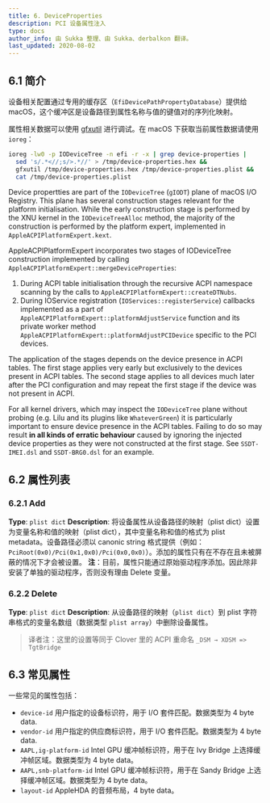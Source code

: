 ```yaml
---
title: 6. DeviceProperties
description: PCI 设备属性注入
type: docs
author_info: 由 Sukka 整理、由 Sukka、derbalkon 翻译。
last_updated: 2020-08-02
---
```


## 6.1 简介

设备相关配置通过专用的缓存区（`EfiDevicePathPropertyDatabase`）提供给 macOS，这个缓冲区是设备路径到属性名称与值的键值对的序列化映射。

属性相关数据可以使用 [gfxutil](https://github.com/acidanthera/gfxutil) 进行调试。在 macOS 下获取当前属性数据请使用 `ioreg`：

```bash
ioreg -lw0 -p IODeviceTree -n efi -r -x | grep device-properties |
  sed 's/.*<//;s/>.*//' > /tmp/device-properties.hex &&
  gfxutil /tmp/device-properties.hex /tmp/device-properties.plist &&
  cat /tmp/device-properties.plist
```

Device propertties are part of the `IODeviceTree` (`gIODT`) plane of macOS I/O Registry. This plane has several construction stages relevant for the platform initialisation. While the early construction stage is performed by the XNU kernel in the `IODeviceTreeAlloc` method, the majority of the construction is performed by the platform expert, implemented in `AppleACPIPlatformExpert.kext`.

AppleACPIPlatformExpert incorporates two stages of IODeviceTree construction implemented by calling `AppleACPIPlatformExpert::mergeDeviceProperties`:

1. During ACPI table initialisation through the recursive ACPI namespace scanning by the calls to `AppleACPIPlatformExpert::createDTNubs`.
2. During IOService registration (`IOServices::registerService`) callbacks implemented as a part of `AppleACPIPlatformExpert::platformAdjustService` function and its private worker method `AppleACPIPlatformExpert::platformAdjustPCIDevice` specific to the PCI devices.

The application of the stages depends on the device presence in ACPI tables. The first stage applies very early but exclusively to the devices present in ACPI tables. The second stage applies to all devices much later after the PCI configuration and may repeat the first stage if the device was not present in ACPI.

For all kernel drivers, which may inspect the `IODeviceTree` plane without probing (e.g. Lilu and its plugins like `WhateverGreen`) it is particularly important to ensure device presence in the ACPI tables. Failing to do so may result **in all kinds of erratic behaviour** caused by ignoring the injected device properties as they were not constructed at the first stage. See `SSDT-IMEI.dsl` and `SSDT-BRG0.dsl` for an example.

## 6.2 属性列表

### 6.2.1 Add

**Type**: `plist dict`
**Description**: 将设备属性从设备路径的映射（plist dict）设置为变量名称和值的映射（plist dict），其中变量名称和值的格式为 plist metadata。设备路径必须以 canonic string 格式提供（例如： `PciRoot(0x0)/Pci(0x1,0x0)/Pci(0x0,0x0)`）。添加的属性只有在不存在且未被屏蔽的情况下才会被设置。
**注**：目前，属性只能通过原始驱动程序添加。因此除非安装了单独的驱动程序，否则没有理由 Delete 变量。

### 6.2.2 Delete

**Type**: `plist dict`
**Description**: 从设备路径的映射（`plist dict`）到 plist 字符串格式的变量名数组（数据类型 `plist array`）中删除设备属性。

> 译者注：这里的设置等同于 Clover 里的 ACPI 重命名 `_DSM → XDSM => TgtBridge`

## 6.3 常见属性

一些常见的属性包括：

- `device-id`
  用户指定的设备标识符，用于 I/O 套件匹配。数据类型为 4 byte data.
- `vendor-id`
  用户指定的供应商标识符，用于 I/O 套件匹配。数据类型为 4 byte data.
- `AAPL,ig-platform-id`
  Intel GPU 缓冲帧标识符，用于在 Ivy Bridge 上选择缓冲帧区域。数据类型为 4 byte data。
- `AAPL,snb-platform-id`
  Intel GPU 缓冲帧标识符，用于在 Sandy Bridge 上选择缓冲帧区域。数据类型为 4 byte data。
- `layout-id`
  AppleHDA 的音频布局，4 byte data。
